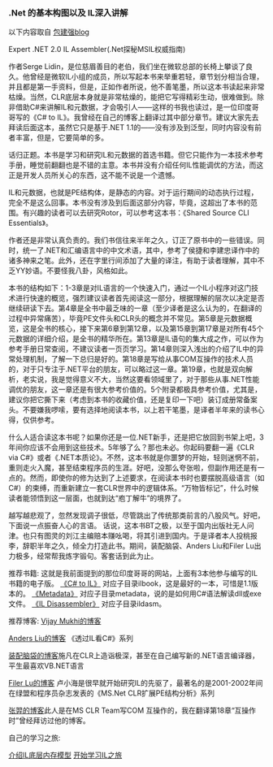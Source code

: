 ### .Net 的基本构图以及 IL深入讲解

以下内容取自 [包建强blog](https://www.cnblogs.com/Jax/archive/2009/05/25/1488835.html)

Expert .NET 2.0 IL Assembler(.Net探秘MSIL权威指南)

作者Serge Lidin，是位慈眉善目的老伯，我们坐在微软总部的长椅上攀谈了良久。他曾经是微软IL小组的成员，所以写起本书来举重若轻，章节划分相当合理，并且都是第一手资料，但是，正如作者所说，他不善笔墨，所以这本书读起来非常枯燥。当然，CLR底层本身就是非常枯燥的，能把它写得精彩生动，很难做到。除非借助C#来讲解IL和元数据，才会吸引人——这样的书我也读过，是一位印度哥哥写的《C# to IL》。我曾经在自己的博客上翻译过其中部分章节。建议大家先去拜读后面这本，虽然它只是基于.NET 1.1的——没有涉及到泛型，同时内容没有前者丰富，但是，它要简单的多。

话归正题。本书是学习和研究IL和元数据的首选书籍。但它只能作为一本技术参考手册，睡觉前翻翻也是不错的主意。本书并没有介绍任何IL性能调优的方法，而这正是开发人员所关心的东西，这不能不说是一个遗憾。

IL和元数据，也就是PE结构体，是静态的内容。对于运行期间的动态执行过程，完全不是这么回事。本书没有涉及到后面这部分内容，毕竟，这超出了本书的范围。有兴趣的读者可以去研究Rotor，可以参考这本书：《Shared Source CLI Essentials》。

作者还是非常认真负责的。我们书信往来半年之久，订正了原书中的一些错误。同时，统一了.NET和汇编语言中的中文术语，其中，参考了侯捷和李建忠译作中的诸多神来之笔。此外，还在字里行间添加了大量的译注，有助于读者理解，其中不乏YY妙语。不要怪我八卦，风格如此。

本书的结构如下：1-3章是对IL语言的一个快速入门，通过一个IL小程序对这门技术进行快速的概览，强烈建议读者首先阅读这一部分，根据理解的层次以决定是否继续研读下去。第4章是全书中最乏味的一章（至少译者是这么认为的，在翻译的过程中异常痛苦），毕竟PE文件头和CLR头的概念并不常见。第5章是元数据概览，这是全书的核心，接下来第6章到第12章，以及第15章到第17章是对所有45个元数据的详细介绍，是全书的精华所在。第13章是IL语句的集大成之作，可以作为参考手册日常查阅，不建议读者一页页学习。第14章则深入浅出的介绍了IL中的异常处理机制，了解一下总归是好的。第18章是写给从事COM互操作的技术人员的，对于只专注于.NET平台的朋友，可以略过这一章。第19章，也就是双向解析，老实说，我是觉得意义不大，当然这要看领域里了，对于那些从事.NET性能调优的朋友，这一章还是有很大参考价值的。5个附录都极具参考价值，尤其是，建议你把它撕下来（考虑到本书的收藏价值，还是复印一下吧）装订成册常备案头。不要嫌我啰嗦，要有选择地阅读本书，以上若干笔墨，是译者半年来的读书心得，仅供参考。

什么人适合读这本书呢？如果你还是一位.NET新手，还是把它放回到书架上吧，3年间你应该不会用到这些技术。5年够了么？那也未必。你起码要翻一遍《CLR via C#》或者《.NET本质论》。不然，这本书就是你噩梦的开始，轻则迷惘不前，重则走火入魔，甚至结束程序员的生涯。好吧，没那么夸张啦，但副作用还是有一点的。然而，即使你的修为达到了上述要求，在阅读本书时也要摆脱高级语言（如C#）的束缚，而重新建立一套CLR世界中的逻辑体系。“万物皆标记”，什么时候读者能领悟到这一层面，也就到达“庖丁解牛”的境界了。

越写越悲观了，忽然发现调子很低，尽管跳出了传统那类前言的八股风气。好吧，下面说一点振奋人心的言语。
话说，这本书BT之极，以至于国内出版社无人问津。也只有图灵的刘江主编赔本赚吆喝，将其引进到国内。于是译者本人投桃报李，辞职半年之久，倾全力打造此书。期间，装配脑袋、Anders Liu和Filer Lu出力极多，经常帮我炼字锻句。客套话到此为止。

推荐书籍:
这就是我前面提到的那位印度哥哥的网站，上面有3本他参与编写的IL书籍的电子版。
[《C# to IL》](../Bookes/C#ToIL/intro.htm)        对应子目录ilbook，这是最好的一本，可惜是1.1版本的。
[《Metadata》](../Bookes/Metadata/intro.htm)        对应子目录metadata，说的是如何用C#语法解读dll或exe文件。
[《IL Disassembler》](../Bookes/ILDisassembler/ildasm.htm)    对应子目录ildasm。

推荐博客:
[Vijay Mukhi的博客](http://www.vijaymukhi.com/documents/books/)

[Anders Liu的博客](http://www.cnblogs.com/andersliu) 《透过IL看C#》系列

[装配脑袋的博客](http://www.cnblogs.com/ninputer)施凡在CLR上造诣极深，甚至在自己编写新的.NET语言编译器，平生最喜欢VB.NET语言

[Filer Lu的博客](http://www.cnblogs.com/flier) 卢小海是很早就开始研究IL的先驱了，最著名的是2001-2002年间在绿盟和程序员杂志发表的《MS.Net CLR扩展PE结构分析》系列

[张羿的博客](http://blog.csdn.net/atfield/)此人是在MS CLR Team写COM 互操作的，我在翻译第18章“互操作时”曾经拜访过他的博客。

自己的学习之旅:

[介绍IL底层内存模型](introduceIL.md)
[开始学习IL之旅](ilLearn.md)
